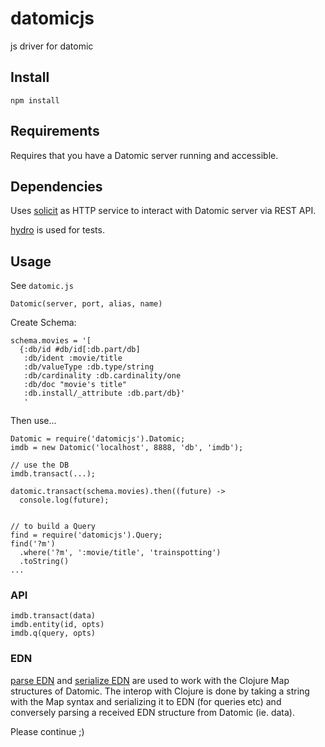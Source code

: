 # datomicjs

js driver for datomic

## Install

`npm install`

## Requirements

Requires that you have a Datomic server running and accessible.

## Dependencies

Uses [solicit](https://github.com/jkroso/solicit) as HTTP service to interact with Datomic server via REST API.

[hydro](https://github.com/hydrojs/hydro) is used for tests.

## Usage

See `datomic.js`

`Datomic(server, port, alias, name)`

Create Schema:

```
schema.movies = '[
  {:db/id #db/id[:db.part/db]
   :db/ident :movie/title
   :db/valueType :db.type/string
   :db/cardinality :db.cardinality/one
   :db/doc "movie's title"
   :db.install/_attribute :db.part/db}'
   '
```

Then use...

```
Datomic = require('datomicjs').Datomic;
imdb = new Datomic('localhost', 8888, 'db', 'imdb');

// use the DB
imdb.transact(...);

datomic.transact(schema.movies).then((future) ->
  console.log(future);


// to build a Query
find = require('datomicjs').Query;
find('?m')
  .where('?m', ':movie/title', 'trainspotting')
  .toString()
...
```

### API

```
imdb.transact(data)
imdb.entity(id, opts)
imdb.q(query, opts)
```

### EDN

[parse EDN](https://github.com/jkroso/parse-edn) and [serialize EDN](https://github.com/jkroso/serialize-edn) are used to work with the Clojure Map structures of Datomic. The interop with Clojure is done by taking a string with the Map syntax and serializing it to EDN (for queries etc) and conversely parsing a received EDN structure from Datomic (ie. data).

Please continue ;)







